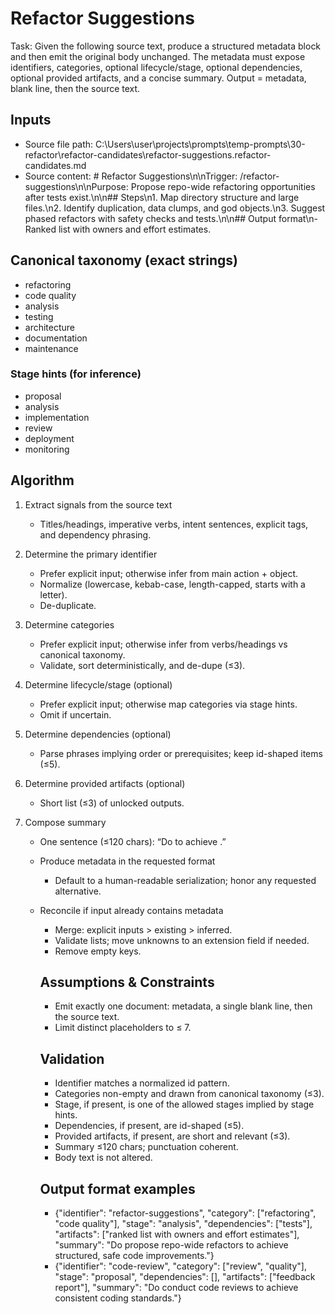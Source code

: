 # Refactor Suggestions

Task: Given the following source text, produce a structured metadata block and then emit the original body unchanged. The metadata must expose identifiers, categories, optional lifecycle/stage, optional dependencies, optional provided artifacts, and a concise summary. Output = metadata, blank line, then the source text.

## Inputs

- Source file path: C:\Users\user\projects\prompts\temp-prompts\30-refactor\refactor-candidates\refactor-suggestions.refactor-candidates.md
- Source content: # Refactor Suggestions\n\nTrigger: /refactor-suggestions\n\nPurpose: Propose repo-wide refactoring opportunities after tests exist.\n\n## Steps\n1. Map directory structure and large files.\n2. Identify duplication, data clumps, and god objects.\n3. Suggest phased refactors with safety checks and tests.\n\n## Output format\n- Ranked list with owners and effort estimates.

## Canonical taxonomy (exact strings)

- refactoring
- code quality
- analysis
- testing
- architecture
- documentation
- maintenance

### Stage hints (for inference)

- proposal
- analysis
- implementation
- review
- deployment
- monitoring

## Algorithm

1. Extract signals from the source text
   - Titles/headings, imperative verbs, intent sentences, explicit tags, and dependency phrasing.

2. Determine the primary identifier
   - Prefer explicit input; otherwise infer from main action + object.
   - Normalize (lowercase, kebab-case, length-capped, starts with a letter).
   - De-duplicate.

3. Determine categories
   - Prefer explicit input; otherwise infer from verbs/headings vs canonical taxonomy.
   - Validate, sort deterministically, and de-dupe (≤3).

4. Determine lifecycle/stage (optional)
   - Prefer explicit input; otherwise map categories via stage hints.
   - Omit if uncertain.

5. Determine dependencies (optional)
   - Parse phrases implying order or prerequisites; keep id-shaped items (≤5).

6. Determine provided artifacts (optional)
   - Short list (≤3) of unlocked outputs.

7. Compose summary
   - One sentence (≤120 chars): “Do <verb> <object> to achieve <outcome>.”

8. Produce metadata in the requested format
   - Default to a human-readable serialization; honor any requested alternative.

9. Reconcile if input already contains metadata
   - Merge: explicit inputs > existing > inferred.
   - Validate lists; move unknowns to an extension field if needed.
   - Remove empty keys.

## Assumptions & Constraints

- Emit exactly one document: metadata, a single blank line, then the source text.
- Limit distinct placeholders to ≤ 7.

## Validation

- Identifier matches a normalized id pattern.
- Categories non-empty and drawn from canonical taxonomy (≤3).
- Stage, if present, is one of the allowed stages implied by stage hints.
- Dependencies, if present, are id-shaped (≤5).
- Provided artifacts, if present, are short and relevant (≤3).
- Summary ≤120 chars; punctuation coherent.
- Body text is not altered.

## Output format examples

- {"identifier": "refactor-suggestions", "category": ["refactoring", "code quality"], "stage": "analysis", "dependencies": ["tests"], "artifacts": ["ranked list with owners and effort estimates"], "summary": "Do propose repo-wide refactors to achieve structured, safe code improvements."}
- {"identifier": "code-review", "category": ["review", "quality"], "stage": "proposal", "dependencies": [], "artifacts": ["feedback report"], "summary": "Do conduct code reviews to achieve consistent coding standards."}
